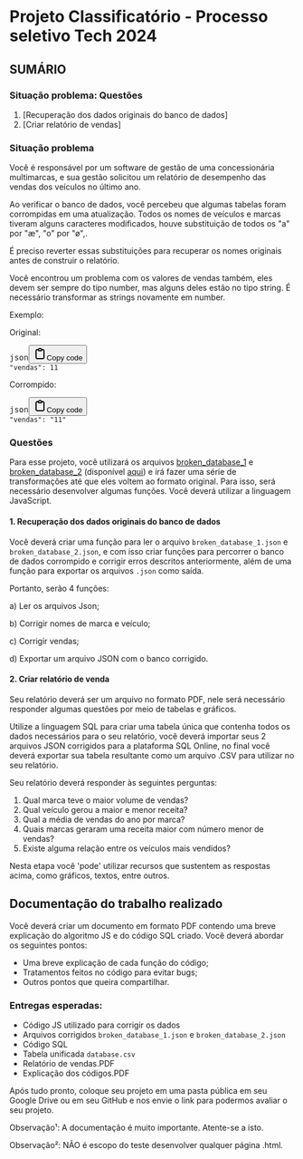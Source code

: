 # Projeto Classificatório - Processo seletivo Tech 2024

## SUMÁRIO

### Situação problema: Questões

1. [Recuperação dos dados originais do banco de dados]
2. [Criar relatório de vendas]

### Situação problema

Você é responsável por um software de gestão de uma concessionária multimarcas, e sua gestão solicitou um relatório de desempenho das vendas dos veículos no último ano.

Ao verificar o banco de dados, você percebeu que algumas tabelas foram corrompidas em uma atualização. Todos os nomes de veículos e marcas tiveram alguns caracteres modificados, houve substituição de todos os "a" por "æ", "o" por "ø",.

É preciso reverter essas substituições para recuperar os nomes originais antes de construir o relatório.

Você encontrou um problema com os valores de vendas também, eles devem ser sempre do tipo number, mas alguns deles estão no tipo string. É necessário transformar as strings novamente em number.

Exemplo:

Original:

<pre><div class="bg-black rounded-md"><div class="flex items-center relative text-gray-200 bg-gray-800 dark:bg-token-surface-primary px-4 py-2 text-xs font-sans justify-between rounded-t-md"><span>json</span><span class="" data-state="closed"><button class="flex gap-1 items-center"><svg width="24" height="24" viewBox="0 0 24 24" fill="none" xmlns="http://www.w3.org/2000/svg" class="icon-sm"><path fill-rule="evenodd" clip-rule="evenodd" d="M12 4C10.8954 4 10 4.89543 10 6H14C14 4.89543 13.1046 4 12 4ZM8.53513 4C9.22675 2.8044 10.5194 2 12 2C13.4806 2 14.7733 2.8044 15.4649 4H17C18.6569 4 20 5.34315 20 7V19C20 20.6569 18.6569 22 17 22H7C5.34315 22 4 20.6569 4 19V7C4 5.34315 5.34315 4 7 4H8.53513ZM8 6H7C6.44772 6 6 6.44772 6 7V19C6 19.5523 6.44772 20 7 20H17C17.5523 20 18 19.5523 18 19V7C18 6.44772 17.5523 6 17 6H16C16 7.10457 15.1046 8 14 8H10C8.89543 8 8 7.10457 8 6Z" fill="currentColor"></path></svg>Copy code</button></span></div><div class="p-4 overflow-y-auto"><code class="!whitespace-pre hljs language-json">"vendas": 11
</code></div></div></pre>

Corrompido:

<pre><div class="bg-black rounded-md"><div class="flex items-center relative text-gray-200 bg-gray-800 dark:bg-token-surface-primary px-4 py-2 text-xs font-sans justify-between rounded-t-md"><span>json</span><span class="" data-state="closed"><button class="flex gap-1 items-center"><svg width="24" height="24" viewBox="0 0 24 24" fill="none" xmlns="http://www.w3.org/2000/svg" class="icon-sm"><path fill-rule="evenodd" clip-rule="evenodd" d="M12 4C10.8954 4 10 4.89543 10 6H14C14 4.89543 13.1046 4 12 4ZM8.53513 4C9.22675 2.8044 10.5194 2 12 2C13.4806 2 14.7733 2.8044 15.4649 4H17C18.6569 4 20 5.34315 20 7V19C20 20.6569 18.6569 22 17 22H7C5.34315 22 4 20.6569 4 19V7C4 5.34315 5.34315 4 7 4H8.53513ZM8 6H7C6.44772 6 6 6.44772 6 7V19C6 19.5523 6.44772 20 7 20H17C17.5523 20 18 19.5523 18 19V7C18 6.44772 17.5523 6 17 6H16C16 7.10457 15.1046 8 14 8H10C8.89543 8 8 7.10457 8 6Z" fill="currentColor"></path></svg>Copy code</button></span></div><div class="p-4 overflow-y-auto"><code class="!whitespace-pre hljs language-json">"vendas": "11"
</code></div></div></pre>

### Questões

Para esse projeto, você utilizará os arquivos [broken_database_1](https://chat.openai.com/c/broken_database_1.json) e [broken_database_2](https://chat.openai.com/c/broken_database_2.json) (disponível [aqui]()) e irá fazer uma série de transformações até que eles voltem ao formato original. Para isso, será necessário desenvolver algumas funções. Você deverá utilizar a linguagem JavaScript.

#### 1. Recuperação dos dados originais do banco de dados

Você deverá criar uma função para ler o arquivo `broken_database_1.json` e `broken_database_2.json`, e com isso criar funções para percorrer o banco de dados corrompido e corrigir erros descritos anteriormente, além de uma função para exportar os arquivos `.json` como saída.

Portanto, serão 4 funções:

a) Ler os arquivos Json;

b) Corrigir nomes de marca e veículo;

c) Corrigir vendas;

d) Exportar um arquivo JSON com o banco corrigido.

#### 2. Criar relatório de venda

Seu relatório deverá ser um arquivo no formato PDF, nele será necessário responder algumas questões por meio de tabelas e gráficos.

Utilize a linguagem SQL para criar uma tabela única que contenha todos os dados necessários para o seu relatório, você deverá importar seus 2 arquivos JSON corrigidos para a plataforma SQL Online, no final você deverá exportar sua tabela resultante como um arquivo .CSV para utilizar no seu relatório.

Seu relatório deverá responder às seguintes perguntas:

1. Qual marca teve o maior volume de vendas?
2. Qual veículo gerou a maior e menor receita?
3. Qual a média de vendas do ano por marca?
4. Quais marcas geraram uma receita maior com número menor de vendas?
5. Existe alguma relação entre os veículos mais vendidos?

Nesta etapa você 'pode' utilizar recursos que sustentem as respostas acima, como gráficos, textos, entre outros.

## Documentação do trabalho realizado

Você deverá criar um documento em formato PDF contendo uma breve explicação do algoritmo JS e do código SQL criado. Você deverá abordar os seguintes pontos:

* Uma breve explicação de cada função do código;
* Tratamentos feitos no código para evitar bugs;
* Outros pontos que queira compartilhar.

### Entregas esperadas:

* Código JS utilizado para corrigir os dados
* Arquivos corrigidos `broken_database_1.json` e `broken_database_2.json`
* Código SQL
* Tabela unificada `database.csv`
* Relatório de vendas.PDF
* Explicação dos códigos.PDF

Após tudo pronto, coloque seu projeto em uma pasta pública em seu Google Drive ou em seu GitHub e nos envie o link para podermos avaliar o seu projeto.

Observação¹: A documentação é muito importante. Atente-se a isto.

Observação²: NÃO é escopo do teste desenvolver qualquer página .html.
